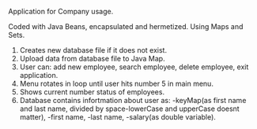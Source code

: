 Application for Company usage.

Coded with Java Beans, encapsulated and hermetized. Using Maps and Sets.

1. Creates new database file if it does not exist.
2. Upload data from database file to Java Map.
3. User can: add new employee, search employee, delete employee, exit application.
4. Menu rotates in loop until user hits number 5 in main menu.
5. Shows current number status of employees.
6. Database contains infortmation about user as:
    -keyMap(as first name and last name, divided by space-lowerCase and upperCase doesnt matter), 
    -first name,
    -last name,
    -salary(as double variable).
  
